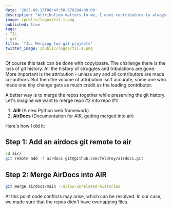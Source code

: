 ```yaml
---
date: '2025-09-13T08:49:50.670264+00:00'
description: "Attribution matters to me, I want contributors to always get full credit for their effort. This is how you preserve the git history of a project you are bringing into another project."
image: /public/logos/til-1.png
published: true
tags:
- TIL
- git
title: 'TIL: Merging two git projects'
twitter_image: /public/logos/til-1.png
---
```


Of course this task can be done with copy/paste. The challenge there is the loss of git history. All the history of struggles and tribulations are gone. More important is the attribution - unless any and all contributors are made co-authors. But then the volume of attribution isn't accurate, some one who made one tiny change gets as much credit as the leading contributor.

A better way is to merge the repos together while preserving the git history. Let's imagine we want to merge repo #2 into repo #1:

1. **AIR** (A new Python web framework)
2. **AirDocs** (Documentation for AIR, getting merged into air)

Here's how I did it:

## Step 1: Add an airdocs git remote to air

```sh
cd air/
git remote add -f airdocs git@github.com:feldroy/airdocs.git
```

## Step 2: Merge AirDocs into AIR

```sh
git merge airdocs/main --allow-unrelated-histories
```

At this point code conflicts may arise, which can be resolved. In our case, we made sure that the repos didn't have overlapping files. 